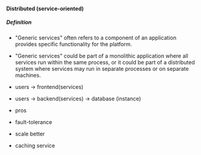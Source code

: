#### Distributed (service-oriented)

##### Definition
- "Generic services" often refers to a component of an application
  provides specific functionality for the platform.
- "Generic services" could be part of a monolithic application where all
  services run within the same process, or it could be part of a distributed
  system where services may run in separate processes or on separate machines.
- users -> frontend(services)
- users -> backend(services) -> database (instance)

- pros
- fault-tolerance
- scale better
- caching service
